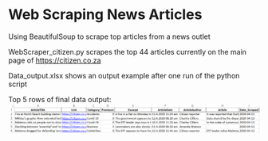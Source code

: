 # Web Scraping News Articles
Using BeautifulSoup to scrape top articles from a news outlet

WebScraper_citizen.py scrapes the top 44 articles currently on the main page of https://citizen.co.za

Data_output.xlsx shows an output example after one run of the python script

Top 5 rows of final data output:
![Example](/Example_image.PNG)
